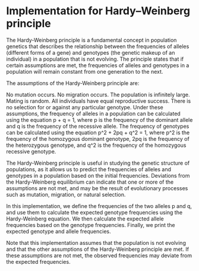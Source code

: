 # Implementation for Hardy–Weinberg principle

The Hardy-Weinberg principle is a fundamental concept in population genetics that describes the relationship between the frequencies of alleles (different forms of a gene) and genotypes (the genetic makeup of an individual) in a population that is not evolving. The principle states that if certain assumptions are met, the frequencies of alleles and genotypes in a population will remain constant from one generation to the next.

The assumptions of the Hardy-Weinberg principle are:

No mutation occurs.
No migration occurs.
The population is infinitely large.
Mating is random.
All individuals have equal reproductive success.
There is no selection for or against any particular genotype.
Under these assumptions, the frequency of alleles in a population can be calculated using the equation p + q = 1, where p is the frequency of the dominant allele and q is the frequency of the recessive allele. The frequency of genotypes can be calculated using the equation p^2 + 2pq + q^2 = 1, where p^2 is the frequency of the homozygous dominant genotype, 2pq is the frequency of the heterozygous genotype, and q^2 is the frequency of the homozygous recessive genotype.

The Hardy-Weinberg principle is useful in studying the genetic structure of populations, as it allows us to predict the frequencies of alleles and genotypes in a population based on the initial frequencies. Deviations from the Hardy-Weinberg equilibrium can indicate that one or more of the assumptions are not met, and may be the result of evolutionary processes such as mutation, migration, or natural selection.

In this implementation, we define the frequencies of the two alleles p and q, and use them to calculate the expected genotype frequencies using the Hardy-Weinberg equation. We then calculate the expected allele frequencies based on the genotype frequencies. Finally, we print the expected genotype and allele frequencies.

Note that this implementation assumes that the population is not evolving and that the other assumptions of the Hardy-Weinberg principle are met. If these assumptions are not met, the observed frequencies may deviate from the expected frequencies.
